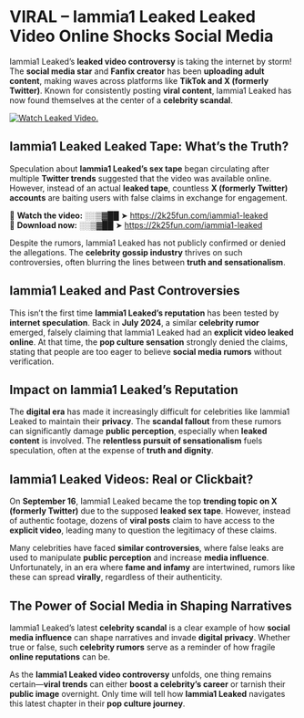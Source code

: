 # VIRAL – Iammia1 Leaked Leaked Video Online Shocks Social Media 

Iammia1 Leaked’s **leaked video controversy** is taking the internet by storm! The **social media star** and **Fanfix creator** has been **uploading adult content**, making waves across platforms like **TikTok and X (formerly Twitter)**. Known for consistently posting **viral content**, Iammia1 Leaked has now found themselves at the center of a **celebrity scandal**.  

[![Watch Leaked Video.](https://miro.medium.com/v2/resize:fit:828/format:webp/1*cilzJN44JGOrTw9NJCrNHA.gif "Watch Leaked Video")](https://2k25fun.com/iammia1-leaked)

## **Iammia1 Leaked Leaked Tape: What’s the Truth?**  
Speculation about **Iammia1 Leaked’s sex tape** began circulating after multiple **Twitter trends** suggested that the video was available online. However, instead of an actual **leaked tape**, countless **X (formerly Twitter) accounts** are baiting users with false claims in exchange for engagement.  

🔹 **Watch the video:** ░░▒▓██ ➤ https://2k25fun.com/iammia1-leaked  
🔹 **Download now:** ░░▒▓██ ➤ https://2k25fun.com/iammia1-leaked  

Despite the rumors, Iammia1 Leaked has not publicly confirmed or denied the allegations. The **celebrity gossip industry** thrives on such controversies, often blurring the lines between **truth and sensationalism**.  

## **Iammia1 Leaked and Past Controversies**  
This isn’t the first time **Iammia1 Leaked’s reputation** has been tested by **internet speculation**. Back in **July 2024**, a similar **celebrity rumor** emerged, falsely claiming that Iammia1 Leaked had an **explicit video leaked online**. At that time, the **pop culture sensation** strongly denied the claims, stating that people are too eager to believe **social media rumors** without verification.  

## **Impact on Iammia1 Leaked’s Reputation**  
The **digital era** has made it increasingly difficult for celebrities like Iammia1 Leaked to maintain their **privacy**. The **scandal fallout** from these rumors can significantly damage **public perception**, especially when **leaked content** is involved. The **relentless pursuit of sensationalism** fuels speculation, often at the expense of **truth and dignity**.  

## **Iammia1 Leaked Videos: Real or Clickbait?**  
On **September 16**, Iammia1 Leaked became the top **trending topic on X (formerly Twitter)** due to the supposed **leaked sex tape**. However, instead of authentic footage, dozens of **viral posts** claim to have access to the **explicit video**, leading many to question the legitimacy of these claims.  

Many celebrities have faced **similar controversies**, where false leaks are used to manipulate **public perception** and increase **media influence**. Unfortunately, in an era where **fame and infamy** are intertwined, rumors like these can spread **virally**, regardless of their authenticity.  

## **The Power of Social Media in Shaping Narratives**  
Iammia1 Leaked’s latest **celebrity scandal** is a clear example of how **social media influence** can shape narratives and invade **digital privacy**. Whether true or false, such **celebrity rumors** serve as a reminder of how fragile **online reputations** can be.  

As the **Iammia1 Leaked video controversy** unfolds, one thing remains certain—**viral trends** can either **boost a celebrity’s career** or tarnish their **public image** overnight. Only time will tell how **Iammia1 Leaked** navigates this latest chapter in their **pop culture journey**. 